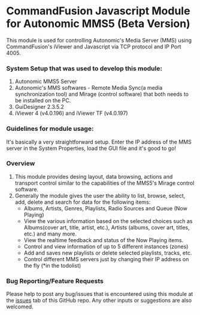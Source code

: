 # CommandFusion Javascript Module for Autonomic MMS5 (Beta Version) 

This module is used for controlling Autonomic's Media Server (MMS) using CommandFusion's iViewer and Javascript via TCP protocol and IP Port 4005.

### System Setup that was used to develop this module:
1. Autonomic MMS5 Server
1. Autonomic's MMS softwares - Remote Media Sync(a media synchronization tool) and Mirage (control software) that both needs to be installed on the PC.  
1. GuiDesigner 2.3.5.2
1. iViewer 4 (v4.0.196) and iViewer TF (v4.0.197)

### Guidelines for module usage:
It's basically a very straightforward setup. Enter the IP address of the MMS server in the System Properties, load the GUI file and it's good to go!

### Overview
1. This module provides desing layout, data browsing, actions and transport control similar to the capabilities of the MMS5's Mirage control software. 
1. Generally the module gives the user the ability to list, browse, select, add, delete and search for data for the following items:
   * Albums, Artists, Genres, Playlists, Radio Sources and Queue (Now Playing)
   * View the various information based on the selected choices such as Albums(cover art, title, artist, etc.), Artists (albums, cover art, titles, etc.) and many more.
   * View the realtime feedback and status of the Now Playing items.
   * Control and view information of up to 5 different instances (zones)
   * Add and saves new playlists or delete selected playlists, tracks, etc.
   * Control different MMS servers just by changing their IP address on the fly (*in the todolist)


### Bug Reporting/Feature Requests
Please help to post any bug/issues that is encountered using this module at the [issues](https://github.com/CommandFusion/Autonomic-MMS/issues) tab of this GitHub repo. 
Any other inputs or suggestions are also welcomed.